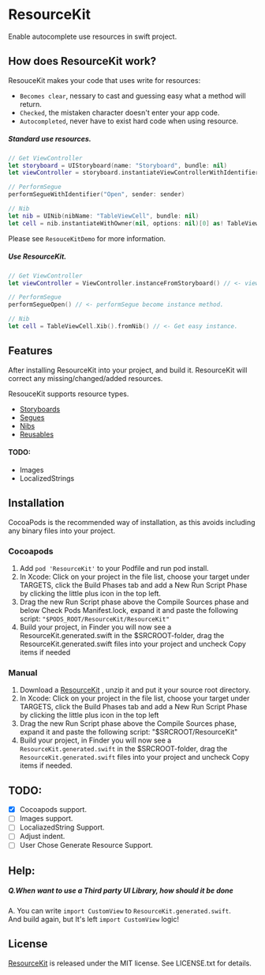 # ResourceKit

Enable autocomplete use resources in swift project.

## How does ResourceKit work?
ResouceKit makes your code that uses write for resources:
 - `Becomes clear`, nessary to cast and guessing easy what a method will return.
 - `Checked`, the mistaken character doesn't enter your app code.
 - `Autocompleted`, never have to exist hard code when using resource.

##### Standard use resources.

```swift
// Get ViewController
let storyboard = UIStoryboard(name: "Storyboard", bundle: nil)
let viewController = storyboard.instantiateViewControllerWithIdentifier("XXXX") as! ViewController

// PerformSegue
performSegueWithIdentifier("Open", sender: sender)

// Nib
let nib = UINib(nibName: "TableViewCell", bundle: nil)
let cell = nib.instantiateWithOwner(nil, options: nil)[0] as! TableViewCell
```
Please see `ResouceKitDemo` for more information.

##### Use ResourceKit.
```swift
// Get ViewController
let viewController = ViewController.instanceFromStoryboard() // <- viewController is ViewController class.

// PerformSegue
performSegueOpen() // <- performSegue become instance method.

// Nib
let cell = TableViewCell.Xib().fromNib() // <- Get easy instance.
```


## Features

After installing ResourceKit into your project, and build it.
ResourceKit will correct any missing/changed/added resources.

ResouceKit supports resource types.
 - [Storyboards](https://github.com/bannzai/ResourceKit/blob/master/Documents/Examples.md#viewcontroller-from-storyboard)
 - [Segues](https://github.com/bannzai/ResourceKit/blob/master/Documents/Examples.md#use-segue-any-uiviewcontroller-sub-class)
 - [Nibs](https://github.com/bannzai/ResourceKit/blob/master/Documents/Examples.md#nib)
 - [Reusables](https://github.com/bannzai/ResourceKit/blob/master/Documents/Examples.md#reusalbes)

 #### TODO:
 - Images
 - LocalizedStrings

## Installation
CocoaPods is the recommended way of installation, as this avoids including any binary files into your project.

### Cocoapods
1. Add `pod 'ResourceKit'` to your Podfile and run pod install.
2. In Xcode: Click on your project in the file list, choose your target under TARGETS, click the Build Phases tab and add a New Run Script Phase by clicking the little plus icon in the top left.
3. Drag the new Run Script phase above the Compile Sources phase and below Check Pods Manifest.lock, expand it and paste the following script: ``"$PODS_ROOT/ResourceKit/ResourceKit"``
4. Build your project, in Finder you will now see a ResourceKit.generated.swift in the $SRCROOT-folder, drag the ResourceKit.generated.swift files into your project and uncheck Copy items if needed

### Manual
1. Download a [ResourceKit](https://github.com/bannzai/ResourceKit/releases/) , unzip it and put it your source root directory.
2. In Xcode: Click on your project in the file list, choose your target under TARGETS, click the Build Phases tab and add a New Run Script Phase by clicking the little plus icon in the top left
3. Drag the new Run Script phase above the Compile Sources phase, expand it and paste the following script: "$SRCROOT/ResourceKit"
4. Build your project, in Finder you will now see a `ResourceKit.generated.swift` in the $SRCROOT-folder, drag the `ResourceKit.generated.swift` files into your project and uncheck Copy items if needed.

## TODO:
 - [x] Cocoapods support.  
 - [ ] Images support.  
 - [ ] LocaliazedString Support.  
 - [ ] Adjust indent.
 - [ ] User Chose Generate Resource Support.  

## Help:
##### Q.When want to use a Third party UI Library, how should it be done  
A. You can write `import CustomView` to `ResourceKit.generated.swift`.  
And build again, but It's left `import CustomView` logic!



## License
[ResourceKit](https://github.com/bannzai/ResourceKit) is released under the MIT license. See LICENSE.txt for details.
